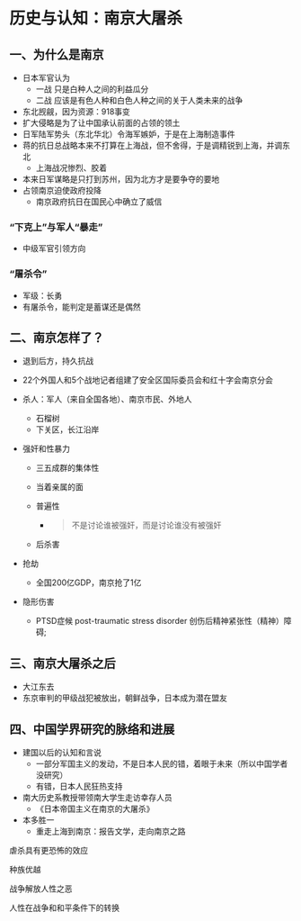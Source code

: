 # 历史与认知：南京大屠杀

## 一、为什么是南京

* 日本军官认为
  *  一战 只是白种人之间的利益瓜分
  *  二战 应该是有色人种和白色人种之间的关于人类未来的战争
* 东北觊觎，因为资源：918事变
* 扩大侵略是为了让中国承认前面的占领的领土
* 日军陆军势头（东北华北）令海军嫉妒，于是在上海制造事件
* 蒋的抗日总战略本来不打算在上海战，但不舍得，于是调精锐到上海，并调东北
  * 上海战况惨烈、胶着
* 本来日军谋略是只打到苏州，因为北方才是要争夺的要地
* 占领南京迫使政府投降
  * 南京政府抗日在国民心中确立了威信

### “下克上”与军人“暴走”

* 中级军官引领方向 

### “屠杀令”

* 军级：长勇
* 有屠杀令，能判定是蓄谋还是偶然

## 二、南京怎样了？

* 退到后方，持久抗战

* 22个外国人和5个战地记者组建了安全区国际委员会和红十字会南京分会

* 杀人：军人（来自全国各地）、南京市民、外地人

  * 石榴树
  * 下关区，长江沿岸

* 强奸和性暴力

  * 三五成群的集体性

  * 当着亲属的面

  * 普遍性

    * > 不是讨论谁被强奸，而是讨论谁没有被强奸

  * 后杀害

* 抢劫

  * 全国200亿GDP，南京抢了1亿

* 隐形伤害

  * PTSD症候 post-traumatic stress disorder 创伤后精神紧张性（精神）障碍; 

## 三、南京大屠杀之后

* 大江东去
* 东京审判的甲级战犯被放出，朝鲜战争，日本成为潜在盟友

## 四、中国学界研究的脉络和进展

* 建国以后的认知和言说
  * 一部分军国主义的发动，不是日本人民的错，着眼于未来（所以中国学者没研究）
  * 有错，日本人民狂热支持
* 南大历史系教授带领南大学生走访幸存人员
  * 《日本帝国主义在南京的大屠杀》
* 本多胜一
  * 重走上海到南京：报告文学，走向南京之路


虐杀具有更恐怖的效应

种族优越

战争解放人性之恶

人性在战争和和平条件下的转换